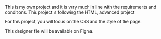 This is my own project and it is very much in line with the requirements and conditions.
This project is following the HTML, advanced project

For this project, you will focus on the CSS and the style of the page.

This designer file will be available on Figma.